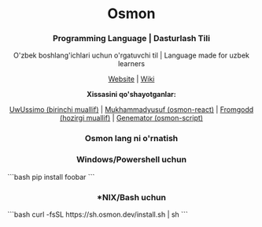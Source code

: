 <p align="center"><h1 align="center">Osmon</h1></p>

<p align="center"><h3 align="center">Programming Language | Dasturlash Tili</h3></p>

<p align="center">O'zbek boshlang'ichlari uchun o'rgatuvchi til | Language made for uzbek learners</p>

<p align="center"><a href="https://osmon.dev">Website</a> | <a href="https://wiki.osmon.dev">Wiki</a></p>

<p align="center"><b align="center">Xissasini qo'shayotganlar:</b></p>

<p align="center"><a href="https://github.com/uwussimo">UwUssimo (birinchi muallif)</a> | <a href="https://github.com/MrAbdurakhimov">Mukhammadyusuf (osmon-react)</a> | <a href="https://github.com/saidofficial">Fromgodd (hozirgi muallif)</a> | <a href="https://github.com/genemators">Genemator (osmon-script)</a></p>
<p align="center"><h3 align="center">Osmon lang ni o'rnatish</h3></p>

<p align="center"><h3 align="center">Windows/Powershell uchun</h3></p>
```bash
pip install foobar
```
<p align="center"><h3 align="center">*NIX/Bash uchun</h3></p>
```bash
curl -fsSL https://sh.osmon.dev/install.sh | sh
```
